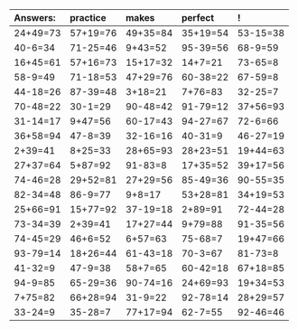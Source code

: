 | Answers: | practice | makes | perfect | ! |
| :--- | :--- | :--- | :--- | :--- |
| 24+49=73 | 57+19=76 | 49+35=84 | 35+19=54 | 53-15=38 | 
| 40-6=34 | 71-25=46 | 9+43=52 | 95-39=56 | 68-9=59 | 
| 16+45=61 | 57+16=73 | 15+17=32 | 14+7=21 | 73-65=8 | 
| 58-9=49 | 71-18=53 | 47+29=76 | 60-38=22 | 67-59=8 | 
| 44-18=26 | 87-39=48 | 3+18=21 | 7+76=83 | 32-25=7 | 
| 70-48=22 | 30-1=29 | 90-48=42 | 91-79=12 | 37+56=93 | 
| 31-14=17 | 9+47=56 | 60-17=43 | 94-27=67 | 72-6=66 | 
| 36+58=94 | 47-8=39 | 32-16=16 | 40-31=9 | 46-27=19 | 
| 2+39=41 | 8+25=33 | 28+65=93 | 28+23=51 | 19+44=63 | 
| 27+37=64 | 5+87=92 | 91-83=8 | 17+35=52 | 39+17=56 | 
| 74-46=28 | 29+52=81 | 27+29=56 | 85-49=36 | 90-55=35 | 
| 82-34=48 | 86-9=77 | 9+8=17 | 53+28=81 | 34+19=53 | 
| 25+66=91 | 15+77=92 | 37-19=18 | 2+89=91 | 72-44=28 | 
| 73-34=39 | 2+39=41 | 17+27=44 | 9+79=88 | 91-35=56 | 
| 74-45=29 | 46+6=52 | 6+57=63 | 75-68=7 | 19+47=66 | 
| 93-79=14 | 18+26=44 | 61-43=18 | 70-3=67 | 81-73=8 | 
| 41-32=9 | 47-9=38 | 58+7=65 | 60-42=18 | 67+18=85 | 
| 94-9=85 | 65-29=36 | 90-74=16 | 24+69=93 | 19+34=53 | 
| 7+75=82 | 66+28=94 | 31-9=22 | 92-78=14 | 28+29=57 | 
| 33-24=9 | 35-28=7 | 77+17=94 | 62-7=55 | 92-46=46 | 
